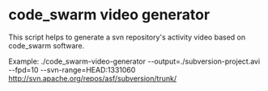 # code_swarm video generator

This script helps to generate a svn repository's activity video based on code_swarm software.

Example:
./code_swarm-video-generator --output=./subversion-project.avi --fpd=10 --svn-range=HEAD:1331060 http://svn.apache.org/repos/asf/subversion/trunk/
